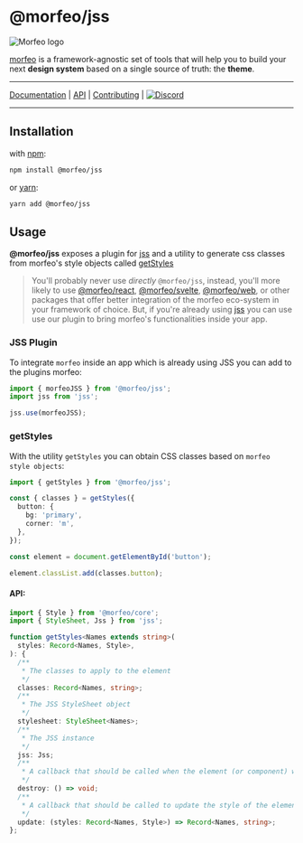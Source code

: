 # @morfeo/jss

![Morfeo logo](https://morfeo.dev/img/morfeo.png)

[morfeo](https://morfeo.dev) is a framework-agnostic set of tools that will help you to build your next **design system** based on a single source of truth: the **theme**.

---

[Documentation](https://morfeo.dev) | [API](https://github.com/VLK-STUDIO/morfeo) | [Contributing](https://github.com/VLK-STUDIO/morfeo/blob/main/CONTRIBUTING.md) | [![Discord](https://badgen.net/badge/icon/discord?icon=discord&label)](https://discord.gg/5hbsKMBRBh)

---

## Installation

with [npm](https://www.npmjs.com/package/@morfeo/jss):

```bash
npm install @morfeo/jss
```

or [yarn](https://yarn.pm/@morfeo/jss):

```bash
yarn add @morfeo/jss
```

## Usage

**@morfeo/jss** exposes a plugin for [jss](https://cssinjs.org/) and a utility to generate css classes from morfeo's style objects called [getStyles](#getstyles)

> You'll probably never use _directly_ `@morfeo/jss`, instead, you'll more likely to use [@morfeo/react](https://morfeo.dev/docs/Packages/react), [@morfeo/svelte](https://morfeo.dev/docs/Packages/svelte), [@morfeo/web](https://morfeo.dev/docs/Packages/web), or other packages that offer better integration of the morfeo eco-system in your framework of choice.
> But, if you're already using [jss](https://cssinjs.org/) you can use use our plugin to bring morfeo's functionalities inside your app.

### JSS Plugin

To integrate `morfeo` inside an app which is already using JSS you can add to the plugins morfeo:

```typescript
import { morfeoJSS } from '@morfeo/jss';
import jss from 'jss';

jss.use(morfeoJSS);
```

### getStyles

With the utility `getStyles` you can obtain CSS classes based on `morfeo style objects`:

```typescript
import { getStyles } from '@morfeo/jss';

const { classes } = getStyles({
  button: {
    bg: 'primary',
    corner: 'm',
  },
});

const element = document.getElementById('button');

element.classList.add(classes.button);
```

#### API:

```typescript
import { Style } from '@morfeo/core';
import { StyleSheet, Jss } from 'jss';

function getStyles<Names extends string>(
  styles: Record<Names, Style>,
): {
  /**
   * The classes to apply to the element
   */
  classes: Record<Names, string>;
  /**
   * The JSS StyleSheet object
   */
  stylesheet: StyleSheet<Names>;
  /**
   * The JSS instance
   */
  jss: Jss;
  /**
   * A callback that should be called when the element (or component) will be unmounted
   */
  destroy: () => void;
  /**
   * A callback that should be called to update the style of the element (or component)
   */
  update: (styles: Record<Names, Style>) => Record<Names, string>;
};
```
